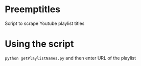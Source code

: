 # Preemptitles
Script to scrape Youtube playlist titles

# Using the script
`python getPlaylistNames.py` and then enter URL of the playlist
